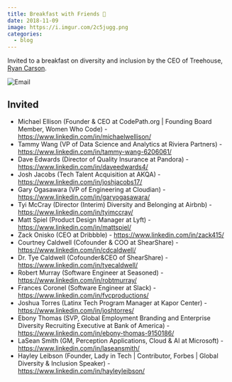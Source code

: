 ```yaml
---
title: Breakfast with Friends 🍳
date: 2018-11-09
image: https://i.imgur.com/2c5jugg.png
categories:
  - blog
---
```


Invited to a breakfast on diversity and inclusion by the CEO of Treehouse, [Ryan Carson](https://www.linkedin.com/in/ryancarson/).

![Email](https://i.imgur.com/Acyxfre.jpg)

## Invited

- Michael Ellison (Founder & CEO at CodePath.org | Founding Board Member, Women Who Code) - https://www.linkedin.com/in/michaelwellison/
- Tammy Wang (VP of Data Science and Analytics at Riviera Partners) - https://www.linkedin.com/in/tammy-wang-6206061/
- Dave Edwards (Director of Quality Insurance at Pandora) - https://www.linkedin.com/in/daveedwards4/
- Josh Jacobs (Tech Talent Acquisition at AKQA) - https://www.linkedin.com/in/joshjacobs17/
- Gary Ogasawara (VP of Engineering at Cloudian) - https://www.linkedin.com/in/garyogasawara/
- Tyi McCray (Director (Interim) Diversity and Belonging at Airbnb) - https://www.linkedin.com/in/tyimccray/
- Matt Spiel (Product Design Manager at Lyft) - https://www.linkedin.com/in/mattspiel/
- Zack Onisko (CEO at Dribbble) - https://www.linkedin.com/in/zack415/
- Courtney Caldwell (Cofounder & COO at ShearShare) - https://www.linkedin.com/in/cdcaldwell/
- Dr. Tye Caldwell (Cofounder&CEO of ShearShare) - https://www.linkedin.com/in/tyecaldwell/
- Robert Murray (Software Engineer at Seasoned) - https://www.linkedin.com/in/robtmurray/
- Frances Coronel (Software Engineer at Slack) - https://www.linkedin.com/in/fvcproductions/
- Joshua Torres (Latinx Tech Program Manager at Kapor Center) - https://www.linkedin.com/in/joshtorres/
- Ebony Thomas (SVP, Global Employment Branding and Enterprise Diversity Recruiting Executive at Bank of America) - https://www.linkedin.com/in/ebony-thomas-9150186/
- LaSean Smith (GM, Perception Applications, Cloud & AI at Microsoft) - https://www.linkedin.com/in/laseansmith/
- Hayley Leibson (Founder, Lady in Tech | Contributor, Forbes | Global Diversity & Inclusion Speaker) - https://www.linkedin.com/in/hayleyleibson/
